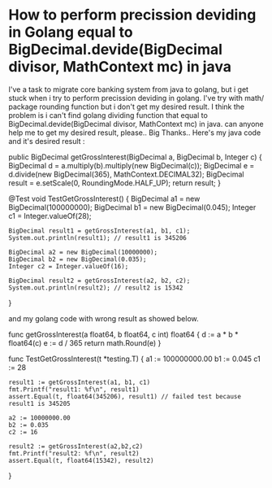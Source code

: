 
# How to perform precission deviding in Golang equal to BigDecimal.devide(BigDecimal divisor, MathContext mc) in java

I've a task to migrate core banking system from java to golang, but i get stuck when i try to perform precission deviding in golang. I've try with math/ package rounding function but i don't get my desired result. I think the problem is i can't find golang dividing function that equal to BigDecimal.devide(BigDecimal divisor, MathContext mc) in java.
can anyone help me to get my desired result, please..
Big Thanks..
Here's my java code and it's desired result :

public BigDecimal getGrossInterest(BigDecimal a, BigDecimal b, Integer c) {
    BigDecimal d = a.multiply(b).multiply(new BigDecimal(c));
    BigDecimal e = d.divide(new BigDecimal(365), MathContext.DECIMAL32);
    BigDecimal result = e.setScale(0, RoundingMode.HALF_UP);
    return result;
}

@Test
void TestGetGrossInterest() {
    BigDecimal a1 = new BigDecimal(100000000);
    BigDecimal b1 = new BigDecimal(0.045);
    Integer c1 = Integer.valueOf(28);

    BigDecimal result1 = getGrossInterest(a1, b1, c1);
    System.out.println(result1); // result1 is 345206

    BigDecimal a2 = new BigDecimal(10000000);
    BigDecimal b2 = new BigDecimal(0.035);
    Integer c2 = Integer.valueOf(16);

    BigDecimal result2 = getGrossInterest(a2, b2, c2);
    System.out.println(result2); // result2 is 15342
}


and my golang code with wrong result as showed below.

func getGrossInterest(a float64, b float64, c int) float64 {
    d := a * b * float64(c)
    e := d / 365
    return math.Round(e)
}

func TestGetGrossInterest(t *testing.T) {
    a1 := 100000000.00
    b1 := 0.045
    c1 := 28

    result1 := getGrossInterest(a1, b1, c1)
    fmt.Printf("result1: %f\n", result1) 
    assert.Equal(t, float64(345206), result1) // failed test because result1 is 345205

    a2 := 10000000.00
    b2 := 0.035
    c2 := 16

    result2 := getGrossInterest(a2,b2,c2)
    fmt.Printf("result2: %f\n", result2)
    assert.Equal(t, float64(15342), result2)
}



        